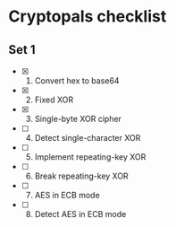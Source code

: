 # Cryptopals checklist

## Set 1
- [x] 1. Convert hex to base64
- [x] 2. Fixed XOR
- [x] 3. Single-byte XOR cipher
- [ ] 4. Detect single-character XOR
- [ ] 5. Implement repeating-key XOR
- [ ] 6. Break repeating-key XOR
- [ ] 7. AES in ECB mode
- [ ] 8. Detect AES in ECB mode
